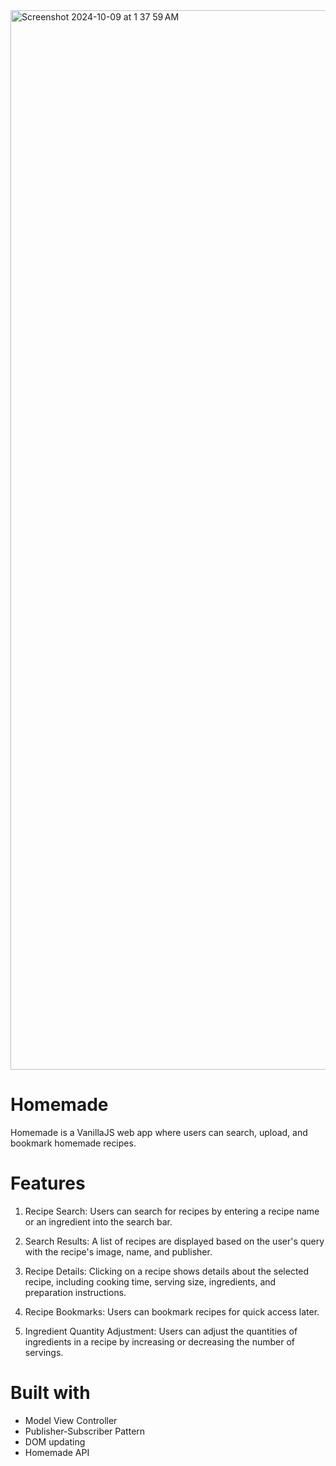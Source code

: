 <img width="1695" alt="Screenshot 2024-10-09 at 1 37 59 AM" src="https://github.com/user-attachments/assets/15bdd11e-58fe-49f5-95b1-981c3f23e4b8">

# Homemade

Homemade is a VanillaJS web app where users can search, upload, and bookmark homemade recipes. 

# Features

1. Recipe Search: Users can search for recipes by entering a recipe name or an ingredient into the search bar.

2. Search Results: A list of recipes are displayed based on the user's query with the recipe's image, name, and publisher. 

3. Recipe Details: Clicking on a recipe shows details about the selected recipe, including cooking time, serving size, ingredients, and preparation instructions.

4. Recipe Bookmarks: Users can bookmark recipes for quick access later.

5. Ingredient Quantity Adjustment: Users can adjust the quantities of ingredients in a recipe by increasing or decreasing the number of servings.

# Built with

* Model View Controller
* Publisher-Subscriber Pattern
* DOM updating
* Homemade API
